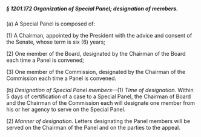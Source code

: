 ##### § 1201.172 Organization of Special Panel; designation of members. #####

(a) A Special Panel is composed of:

(1) A Chairman, appointed by the President with the advice and consent of the Senate, whose term is six (6) years;

(2) One member of the Board, designated by the Chairman of the Board each time a Panel is convened;

(3) One member of the Commission, designated by the Chairman of the Commission each time a Panel is convened.

(b) *Designation of Special Panel members*—(1) *Time of designation.* Within 5 days of certification of a case to a Special Panel, the Chairman of Board and the Chairman of the Commission each will designate one member from his or her agency to serve on the Special Panel.

(2) *Manner of designation.* Letters designating the Panel members will be served on the Chairman of the Panel and on the parties to the appeal.